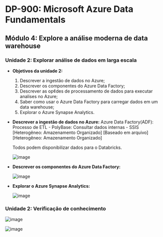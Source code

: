 # DP-900: Microsoft Azure Data Fundamentals

## Módulo 4: Explore a análise moderna de data warehouse
  
### Unidade 2: Explorar análise de dados em larga escala

- **Objetivos da unidade 2:**
  1. Descrever a ingestão de dados no Azure;
  2. Descrever os componentes do Azure Data Factory;
  3. Descrever as op¢des de processamento de dados para executar analises no Azure;
  4. Saber como usar o Azure Data Factory para carregar dados em um data warehouse;
  5. Explorar o Azure Synapse Analytics.
  
- **Descrever a ingestão de dados no Azure:**
  Azure Data Factory(ADF): Processo de ETL         -      PolyBase: Consultar dados internas     -    SSIS 
  [Heterogêneo: Amazenamento Organizado]                  [Baseado em arquivo]                        [Heterogêneo: Amazenamento Organizado]

  Todos podem disponibilizar dados para o Databricks.
  
  ![image](https://user-images.githubusercontent.com/86172286/189787210-b96c1392-7219-48cf-ac15-12df5b0c2f18.png)

- **Descrever os componentes do Azure Data Factory:**

   ![image](https://user-images.githubusercontent.com/86172286/189787340-1f4471cb-2311-41d9-9811-d55827cfd311.png)

- **Explorar o Azure Synapse Analytics:**

  ![image](https://user-images.githubusercontent.com/86172286/189787390-aa5cc82a-629e-40a7-951a-6420b15da711.png)

### Unidade 2: Verificação de conhecimento

  ![image](https://user-images.githubusercontent.com/86172286/189787732-888153eb-2683-4e6b-8ed3-ae8ed2095a43.png)

  ![image](https://user-images.githubusercontent.com/86172286/189787959-caf5c424-4a28-4185-a5b2-372fd176ba35.png)
